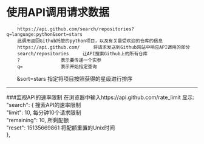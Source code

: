 #                                                                         使用API调用请求数据
        https://api.github.com/search/repositories?q=language:python&sort=stars  
        此调用返回Github托管的python项目，以及有关最受欢迎的仓库的信息  
        https://api.github.com/		将请求发送到Github网站中响应API调用的部分  
        search/repositories		让API搜索Github上的所有仓库  
        ?				表示要传递一个实参  
        q=				表示开始指定查询  
        &sort=stars			指定将项目按照获得的星级进行排序  
***
###监视API的速率限制
                在浏览器中输入https://api.github.com/rate_limit
                显示:  
                "search": {			搜索API的速率限制  
                "limit": 10,		每分钟10个请求限制  
                "remaining": 10,		所剩配额  
                "reset": 15135669861	将配额重置的Unix时间  
                },  
